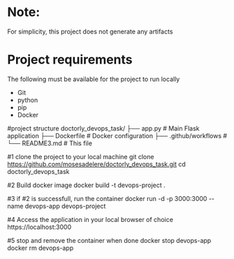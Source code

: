 # Note:
For simplicity, this project does not generate any artifacts

# Project requirements
The following must be available for the project to run locally
- Git
- python
- pip
- Docker

#project structure
doctorly_devops_task/
├── app.py              # Main Flask application
├── Dockerfile          # Docker configuration
├── .github/workflows   #
└── README3.md           # This file

#1
clone the project to your local machine
git clone https://github.com/mosesadelere/doctorly_devops_task.git
cd doctorly_devops_task

#2
Build docker image
docker build -t devops-project .

#3
if #2 is successfull, run the container
docker run -d -p 3000:3000 --name devops-app devops-project

#4
Access the application in your local browser of choice
https://localhost:3000

#5
stop and remove the container when done
docker stop devops-app
docker rm devops-app